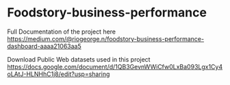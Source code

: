 # Foodstory-business-performance

Full Documentation of the project here https://medium.com/@riogeorge.n/foodstory-business-performance-dashboard-aaaa21063aa5

Download Public Web datasets used in this project https://docs.google.com/document/d/1QB3GevnWWiCfw0LxBa093Lgx1Cy4oLAtJ-HLNHhC1j8/edit?usp=sharing
